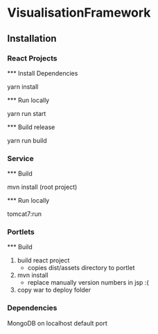 # VisualisationFramework

## Installation

### React Projects

*** Install Dependencies

yarn install

*** Run locally

yarn run start

*** Build release

yarn run build

### Service

*** Build

mvn install (root project)

*** Run locally

tomcat7:run

### Portlets

*** Build

1. build react project
	- copies dist/assets directory to portlet
2. mvn install 
	- replace manually version numbers in jsp :(
3. copy war to deploy folder

### Dependencies

MongoDB on localhost default port